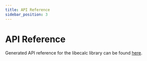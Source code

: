 ```yaml
---
title: API Reference
sidebar_position: 3
---
```


# API Reference
Generated API reference for the libecalc library can be found [here](https://equinor.github.io/ecalc/docs/about/references/api/libecalc.html).
